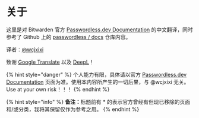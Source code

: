 # 关于

这里是对 Bitwarden 官方 [Passwordless.dev Documentation](https://docs.passwordless.dev/) 的中文翻译，同时参考了 Github 上的 [passwordless / docs](https://github.com/passwordless/docs) 仓库内容。

译者：[@wcjxixi](mailto:wcjxixi@gmail.com)

致谢 [Google Translate](https://translate.google.com/) 以及 [DeepL](https://www.deepl.com/)！

{% hint style="danger" %}
个人能力有限，具体请以官方 [Passwordless.dev Documentation](https://docs.passwordless.dev/) 页面为准。使用本内容所产生的一切后果，与 @wcjxixi 无关。Use at your own risk！！！
{% endhint %}

{% hint style="info" %}
**备注：**&#x6807;题前有 \* 的表示官方曾经有但现已移除的页面和/或分类，我将其保留仅作为参考之用。
{% endhint %}
